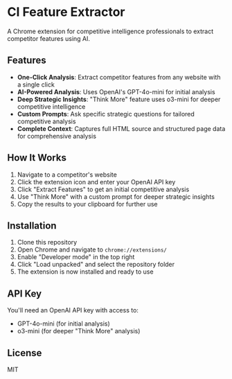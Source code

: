 # CI Feature Extractor

A Chrome extension for competitive intelligence professionals to extract competitor features using AI.

## Features

- **One-Click Analysis**: Extract competitor features from any website with a single click
- **AI-Powered Analysis**: Uses OpenAI's GPT-4o-mini for initial analysis
- **Deep Strategic Insights**: "Think More" feature uses o3-mini for deeper competitive intelligence
- **Custom Prompts**: Ask specific strategic questions for tailored competitive analysis
- **Complete Context**: Captures full HTML source and structured page data for comprehensive analysis

## How It Works

1. Navigate to a competitor's website
2. Click the extension icon and enter your OpenAI API key
3. Click "Extract Features" to get an initial competitive analysis
4. Use "Think More" with a custom prompt for deeper strategic insights
5. Copy the results to your clipboard for further use

## Installation

1. Clone this repository
2. Open Chrome and navigate to `chrome://extensions/`
3. Enable "Developer mode" in the top right
4. Click "Load unpacked" and select the repository folder
5. The extension is now installed and ready to use

## API Key

You'll need an OpenAI API key with access to:
- GPT-4o-mini (for initial analysis)
- o3-mini (for deeper "Think More" analysis)

## License

MIT